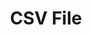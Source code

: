 ---
title: "CSV File"
weight: 1
menu:
  server:
    parent: "cloud_data_source_types"
    title: "CSV File"
---